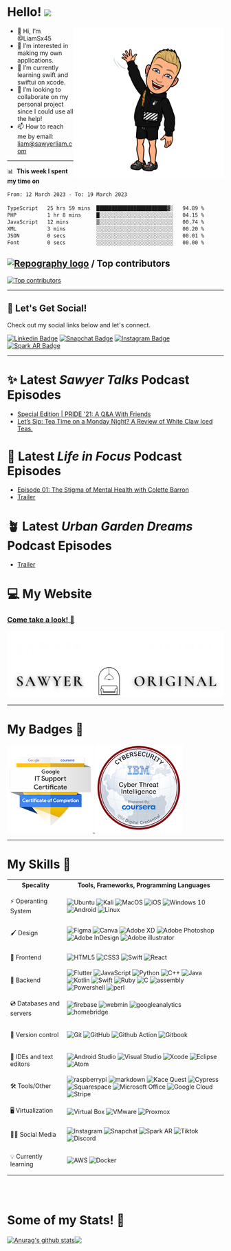 # Hello!   <a href="https://www.sawyerliam.com/"><img src="https://media.giphy.com/media/hvRJCLFzcasrR4ia7z/giphy.gif" width="30px"></a>

<img align="right" width="350px" src="https://github.com/LiamSx45/LiamSx45/blob/main/bitmoji%20wave.png?raw=true">


- 👋 Hi, I’m @LiamSx45
- 👀 I’m interested in making my own applications.
- 🌱 I’m currently learning swift and swiftui on xcode.
- 💞️ I’m looking to collaborate on my personal project since I could use all the help!
- 📫 How to reach me by email: liam@sawyerliam.com

___

📊 &nbsp;**This week I spent my time on**

<!--START_SECTION:waka-->

```text
From: 12 March 2023 - To: 19 March 2023

TypeScript   25 hrs 59 mins  ███████████████████████▓░   94.89 %
PHP          1 hr 8 mins     █░░░░░░░░░░░░░░░░░░░░░░░░   04.15 %
JavaScript   12 mins         ▒░░░░░░░░░░░░░░░░░░░░░░░░   00.74 %
XML          3 mins          ░░░░░░░░░░░░░░░░░░░░░░░░░   00.20 %
JSON         0 secs          ░░░░░░░░░░░░░░░░░░░░░░░░░   00.01 %
Font         0 secs          ░░░░░░░░░░░░░░░░░░░░░░░░░   00.00 %
```

<!--END_SECTION:waka-->



## [![Repography logo](https://images.repography.com/logo.svg)](https://repography.com) / Top contributors
[![Top contributors](https://images.repography.com/26932345/LiamSx45/LiamSx45/top-contributors/5557e06dd23fd806e83608a33ae14c40_table.svg)](https://github.com/LiamSx45/LiamSx45/graphs/contributors)



---

## 🔗 Let's Get Social!
Check out my social links below and let's connect.

[![Linkedin Badge](https://img.shields.io/badge/-Linkedin-blue?style=flat-square&logo=Linkedin&logoColor=white&link=https://www.linkedin.com/in/sawyerliam/)](https://www.linkedin.com/in/sawyerliam/)
[![Snapchat Badge](https://img.shields.io/badge/-Snapchat-yellow?style=flat-square&logo=snapchat&logoColor=white&link=https://www.snapchat.com/add/sawyer.liam?sender_web_id=6af4f2fc-be55-4936-8d30-9bcc7ca9a932&device_type=desktop&is_copy_url=true)](https://www.snapchat.com/add/sawyer.liam?sender_web_id=6af4f2fc-be55-4936-8d30-9bcc7ca9a932&device_type=desktop&is_copy_url=true)
[![Instagram Badge](https://img.shields.io/badge/-Instagram-c27ba0?style=flat-square&logo=Instagram&logoColor=white&link=http://instagram.com/sawyer.liam/)](http://instagram.com/sawyer.liam/)
[![Spark AR Badge](https://img.shields.io/badge/-Spark_AR-60d1cc?style=flat-square&logo=sparkar&logoColor=white&link=https://www.facebook.com/sparkarhub/portfolios/ig/sawyer.original/)](https://www.facebook.com/sparkarhub/portfolios/ig/sawyer.original/)

___

# ✨ Latest *Sawyer Talks* Podcast Episodes
<!-- SAWYER_TALKS:START -->
- [Special Edition | PRIDE &#39;21: A Q&amp;A With Friends](https://sawyeroriginal.com/sawyertalks?post=ep03)
- [Let’s Sip: Tea Time on a Monday Night? A Review of White Claw Iced Teas.](https://sawyeroriginal.com/sawyertalks?post=ep01)
<!-- SAWYER_TALKS:END -->

# 📝 Latest *Life in Focus* Podcast Episodes
<!-- LIFEINFOCUS:START -->
- [Episode 01: The Stigma of Mental Health with Colette Barron](https://sawyeroriginal.com/lifeinfocus?post=ep01)
- [Trailer](https://lifeinfocuspod.com/episodes/trailer-full)
<!-- LIFEINFOCUS:END -->

# 🪴 Latest *Urban Garden Dreams* Podcast Episodes
<!-- URBANGARDEN:START -->
- [Trailer](https://urbangardendreams.com/episodes/trailer-full)
<!-- URBANGARDEN:END -->

# 💻 My Website

### [Come take a look! 👀 ](https://sawyeroriginal.com/)


![Sawyer Original Logo Dark Mode](https://github.com/LiamSx45/LiamSx45/blob/main/Sawyer%20Studios%20Logo%20dark.png?raw=true#gh-dark-mode-only)
![Sawyer Original Logo Light Mode](https://github.com/LiamSx45/LiamSx45/blob/main/Sawyer%20Studios%20Logo%20Light.png?raw=true#gh-light-mode-only)

____

# My Badges 🏅

<a href="https://www.credly.com/badges/019b830d-0446-4d35-8ebd-8932eab213e4/public_url" > <img src="https://raw.githubusercontent.com/LiamSx45/LiamSx45/main/Badges/google-it-support-certificate.png"> </a> <a href="https://www.credly.com/badges/2142a988-5e7d-4973-bcf9-64439ddf6df2/public_url"><img src="https://raw.githubusercontent.com/LiamSx45/LiamSx45/main/Badges/cyber-threat-intelligence.png"> </a>


____

# My Skills 🌱

<table>
  <th>Specality</th>
  <th>Tools, Frameworks, Programming Languages</th>
  <tr>
    <td>
      <p>⚡️ Operanting System</p>
    </td>
    <td>
      <img alt="Ubuntu" src="https://img.shields.io/badge/Ubuntu-E95420?style=for-the-badge&logo=ubuntu&logoColor=white" />
      <img alt="Kali" src="https://img.shields.io/badge/Kali Linux-1383e7?style=for-the-badge&logo=kalilinux&logoColor=white" />
      <img alt="MacOS" src="https://img.shields.io/badge/mac%20os-000000?style=for-the-badge&logo=apple&logoColor=white" />
      <img alt="iOS" src="https://img.shields.io/badge/iOS-000000?style=for-the-badge&logo=ios&logoColor=white" />
      <img alt="Windows 10" src="https://img.shields.io/badge/Windows-0078D6?style=for-the-badge&logo=windows&logoColor=white" />
      <img alt="Android" src="https://img.shields.io/badge/Android-3DDC84?style=for-the-badge&logo=android&logoColor=white" />
      <img alt="Linux" src="https://img.shields.io/badge/Linux-FCC624?style=for-the-badge&logo=linux&logoColor=black">
    </td>
  </tr>
  <tr>
    <td>
      <p>🖌 Design</p>
    </td>
    <td>
      <img alt="Figma" src="https://img.shields.io/badge/figma-%23F24E1E.svg?style=for-the-badge&logo=figma&logoColor=white"/>
      <img alt="Canva" src="https://img.shields.io/badge/Canva-%2300C4CC.svg?style=for-the-badge&logo=Canva&logoColor=white"/>
      <img alt="Adobe XD" src="https://img.shields.io/badge/adobe xd-881978.svg?style=for-the-badge&logo=adobexd&logoColor=white"/>
      <img alt="Adobe Photoshop" src="https://img.shields.io/badge/photoshop-0b5394.svg?style=for-the-badge&logo=adobephotoshop&logoColor=white"/>
      <img alt="Adobe InDesign" src="https://img.shields.io/badge/InDesign-9c1256.svg?style=for-the-badge&logo=adobeindesign&logoColor=white"/>
      <img alt="Adobe illustrator" src="https://img.shields.io/badge/Illustrator-b45f06.svg?style=for-the-badge&logo=adobeillustrator&logoColor=white"/>
    </td>
  </tr>
  <tr>
    <td>
      <p>🔏 Frontend</p>
    </td>
    <td>
      <img alt="HTML5" src="https://img.shields.io/badge/html5-%23E34F26.svg?style=for-the-badge&logo=html5&logoColor=white"/>
      <img alt="CSS3" src="https://img.shields.io/badge/css3-%231572B6.svg?style=for-the-badge&logo=css3&logoColor=white"/>
      <img alt="Swift" src="https://img.shields.io/badge/swift-%23FA7343.svg?style=for-the-badge&logo=swift&logoColor=white"/>
      <img alt="React" src="https://img.shields.io/badge/react-%2320232a.svg?style=for-the-badge&logo=react&logoColor=%2361DAFB"/>
    </td>
  </tr>
  <tr>
    <td>
      <p>🔐 Backend</p>
    </td>
    <td>
      <img alt="Flutter" src="https://img.shields.io/badge/Flutter-%2300C4CC.svg?style=for-the-badge&logo=flutter&logoColor=white"/>
      <img alt="JavaScript" src="https://img.shields.io/badge/javascript-%23323330.svg?style=for-the-badge&logo=javascript&logoColor=%23F7DF1E"/>
      <img alt="Python" src="https://img.shields.io/badge/python-%2314354C.svg?style=for-the-badge&logo=python&logoColor=white"/>
      <img alt="C++" src="https://img.shields.io/badge/c++-%2300599C.svg?style=for-the-badge&logo=c%2B%2B&logoColor=white"/>
      <img alt="Java" src="https://img.shields.io/badge/java-%23ED8B00.svg?style=for-the-badge&logo=java&logoColor=white"/>
      <img alt="Kotlin" src="https://img.shields.io/badge/Kotlin-bf53e1.svg?style=for-the-badge&logo=Kotlin&logoColor=white"/>
      <img alt="Swift" src="https://img.shields.io/badge/swift-%23FA7343.svg?style=for-the-badge&logo=swift&logoColor=white"/>
      <img alt="Ruby" src="https://img.shields.io/badge/ruby-%23CC342D.svg?style=for-the-badge&logo=ruby&logoColor=white"/>
      <img alt="C" src="https://img.shields.io/badge/C-3d85c6.svg?style=for-the-badge&logo=csharp&logoColor=white"/>
      <img alt="assembly" src="https://img.shields.io/badge/assembly-7f6000.svg?style=for-the-badge&logo=assemblyscript&logoColor=white"/>
      <img alt="Powershell" src="https://img.shields.io/badge/powershell-0c4b83.svg?style=for-the-badge&logo=powershell&logoColor=white"/>
      <img alt="perl" src="https://img.shields.io/badge/perl-1d4f73.svg?style=for-the-badge&logo=perl&logoColor=white"/>
    </td>
  </tr>
  <tr>
    <td>
      <p>💿 Databases and servers</p>
    </td>
    <td>
      <img alt="firebase" src="https://img.shields.io/badge/firebase-ffca28?style=for-the-badge&logo=firebase&logoColor=black"/>
      <img alt="webmin" src="https://img.shields.io/badge/webmin-0b5394?style=for-the-badge&logo=webmin&logoColor=white"/>
      <img alt="googleanalytics" src="https://img.shields.io/badge/google analytics-ec7b11?style=for-the-badge&logo=googleanalytics&logoColor=white"/>
      <img alt="homebridge" src="https://img.shields.io/badge/homebridge-881978?style=for-the-badge&logo=homebridge&logoColor=white"/>
    </td>
  </tr>
  <tr>
    <td>
      <p>💾 Version control</p>
    </td>
    <td>
      <img alt="Git" src="https://img.shields.io/badge/git-%23F05033.svg?style=for-the-badge&logo=git&logoColor=white"/>
      <img alt="GitHub" src="https://img.shields.io/badge/github-%23121011.svg?style=for-the-badge&logo=github&logoColor=white"/>
      <img alt="Github Action" src="https://img.shields.io/badge/GitHub_Actions-2088FF?style=for-the-badge&logo=github-actions&logoColor=white"/>
      <img alt="Gitbook" src="https://img.shields.io/badge/GitBook-7B36ED?style=for-the-badge&logo=gitbook&logoColor=white"/>
    </td>
  </tr>
  <tr>
    <td>
      <p>📝 IDEs and text editors</p>
    </td>
    <td>
       <img alt="Android Studio" src="https://img.shields.io/badge/Android Studio-5da762?style=for-the-badge&logo=androidstudio&logoColor=white"/>
      <img alt="Visual Studio" src="https://img.shields.io/badge/VisualStudio-5C2D91.svg?style=for-the-badge&logo=visual-studio&logoColor=white"/>
      <img alt="Xcode" src="https://img.shields.io/badge/Xcode-007ACC?style=for-the-badge&logo=Xcode&logoColor=white"/>
      <img alt="Eclipse" src="https://img.shields.io/badge/Eclipse-e69138?style=for-the-badge&logo=Eclipse&logoColor=white"/>
      <img alt="Atom" src="https://img.shields.io/badge/Atom-69c670?style=for-the-badge&logo=Atom&logoColor=white"/>
    </td>
  </tr>
  <tr>
    <td>
      <p>🛠 Tools/Other</p>
    </td>
    <td>
      <img alt="raspberrypi" src="https://img.shields.io/badge/Raspberry Pi-a61260?style=for-the-badge&logo=raspberrypi&logoColor=white"/>
      <img alt="markdown" src="https://img.shields.io/badge/Markdown-000000?style=for-the-badge&logo=markdown&logoColor=white"/>
      <img alt="Kace Quest" src="https://img.shields.io/badge/Kace Quest-f48a1b?style=for-the-badge&logo=quest&logoColor=white"/>
      <img alt="Cypress" src="https://img.shields.io/badge/Cypress-d9ead3?style=for-the-badge&logo=cypress&logoColor=black"/>
      <img alt="Squarespace" src="https://img.shields.io/badge/squarespace-444444?style=for-the-badge&logo=squarespace&logoColor=white"/>
      <img alt="Microsoft Office" src="https://img.shields.io/badge/Microsoft Office-de420a?style=for-the-badge&logo=MicrosoftOffice&logoColor=white"/>
      <img alt="Google Cloud" src="https://img.shields.io/badge/Google Cloud-3d85c6?style=for-the-badge&logo=googlecloud&logoColor=white"/>
      <img alt="Stripe" src="https://img.shields.io/badge/Stripe-674ea7?style=for-the-badge&logo=stripe&logoColor=white"/>
    </td>
  </tr>
  <tr>
    <td>
      <p>🖥 Virtualization</p>
    </td>
    <td>
      <img alt="Virtual Box" src="https://img.shields.io/badge/virtualbox-0b5394.svg?style=for-the-badge&logo=virtualbox&logoColor=white"/>
      <img alt="VMware" src="https://img.shields.io/badge/vmware-bcbcbc.svg?style=for-the-badge&logo=vmware&logoColor=black"/>
      <img alt="Proxmox" src="https://img.shields.io/badge/proxmox-ec7b11?style=for-the-badge&logo=proxmox&logoColor=white"/>
    </td>
  </tr>
  <tr>
    <td>
      <p>🤳🏼 Social Media</p>
    </td>
    <td>
      <img alt="Instagram" src="https://img.shields.io/badge/Instagram-c27ba0.svg?style=for-the-badge&logo=instagram&logoColor=white"/>
      <img alt="Snapchat" src="https://img.shields.io/badge/snapchat-ffd966.svg?style=for-the-badge&logo=snapchat&logoColor=black"/>
      <img alt="Spark AR" src="https://img.shields.io/badge/Spark AR-60d1cc.svg?style=for-the-badge&logo=sparkar&logoColor=white"/>
      <img alt="Tiktok" src="https://img.shields.io/badge/TikTok-000000.svg?style=for-the-badge&logo=tiktok&logoColor=white"/>
      <img alt="Discord" src="https://img.shields.io/badge/discord-8e7cc3.svg?style=for-the-badge&logo=discord&logoColor=white"/>
    </td>
  </tr>
  <tr>
    <td>
      <p>💡 Currently learning</p>
    </td>
    <td>
      <img alt="AWS" src="https://img.shields.io/badge/AWS-%23FF9900.svg?style=for-the-badge&logo=amazon-aws&logoColor=white"/>
      <img alt="Docker" src="https://img.shields.io/badge/docker-%230db7ed.svg?style=for-the-badge&logo=docker&logoColor=white"/>
    </td>
  </tr>
 </table>

<br></br>

# Some of my Stats! 👀

<a href="https://github.com/anuraghazra/github-readme-stats"><img align="center" src="https://github-readme-stats.vercel.app/api?username=LiamSx45&show_icons=true&include_all_commits=true&theme=buefy&hide_border=true" alt="Anurag's github stats" href="https://github.com/anuraghazra/github-readme-stats"><img align="center" src="https://github-readme-stats.vercel.app/api/top-langs/?username=LiamSx45&layout=compact&theme=buefy&hide_border=true&langs_count=10&hide=pawn,openedge abl,verilog"/></a>
